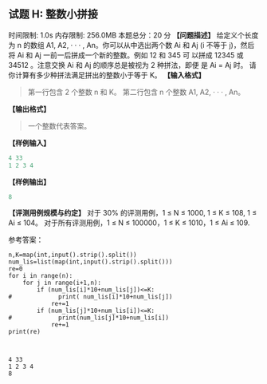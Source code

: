 ## 试题 H: 整数小拼接

时间限制: 1.0s 内存限制: 256.0MB 本题总分：20 分
**【问题描述】**
给定义个长度为 n 的数组 A1, A2, · · · , An。你可以从中选出两个数 Ai 和 Aj
(i 不等于 j)，然后将 Ai 和 Aj 一前一后拼成一个新的整数。例如 12 和 345 可
以拼成 12345 或 34512 。注意交换 Ai 和 Aj 的顺序总是被视为 2 种拼法，即便
是 Ai = Aj 时。
请你计算有多少种拼法满足拼出的整数小于等于 K。
**【输入格式】**

> 第一行包含 2 个整数 n 和 K。
> 第二行包含 n 个整数 A1, A2, · · · , An。

**【输出格式】**

> 一个整数代表答案。

**【样例输入】**

```python
4 33
1 2 3 4
```

**【样例输出】**

```python
8
```

**【评测用例规模与约定】**
对于 30% 的评测用例，1 ≤ N ≤ 1000, 1 ≤ K ≤ 108, 1 ≤ Ai ≤ 104。
对于所有评测用例，1 ≤ N ≤ 100000，1 ≤ K ≤ 1010，1 ≤ Ai ≤ 109.

参考答案：

```
n,K=map(int,input().strip().split())
num_lis=list(map(int,input().strip().split()))
re=0
for i in range(n):
    for j in range(i+1,n):
        if (num_lis[i]*10+num_lis[j])<=K:
#             print( num_lis[i]*10+num_lis[j])
            re+=1
        if (num_lis[j]*10+num_lis[i])<=K:
#             print(num_lis[j]*10+num_lis[i])
            re+=1
print(re)
        
        
```

    4 33
    1 2 3 4
    8
